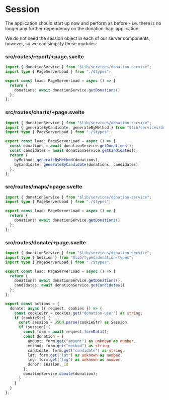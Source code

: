# Session

The application should start up now and perform as before - i.e. there is no longer any further dependency on the donation-hapi application.

We do not need the session object in each of our server components, however, so we can simplify these modules:

### src/routes/report/+page.svelte

~~~typescript
import { donationService } from "$lib/services/donation-service";
import type { PageServerLoad } from "./$types";

export const load: PageServerLoad = async () => {
  return {
    donations: await donationService.getDonations()
  };
};
~~~

### src/routes/charts/+page.svelte

~~~typescript
import { donationService } from "$lib/services/donation-service";
import { generateByCandidate, generateByMethod } from "$lib/services/donation-utils";
import type { PageServerLoad } from "./$types";

export const load: PageServerLoad = async () => {
  const donations = await donationService.getDonations();
  const candidates = await donationService.getCandidates();
  return {
    byMethod: generateByMethod(donations),
    byCandidate: generateByCandidate(donations, candidates)
  };
};
~~~

### src/routes/maps/+page.svelte

~~~typescript
import { donationService } from "$lib/services/donation-service";
import type { PageServerLoad } from "./$types";

export const load: PageServerLoad = async () => {
  return {
    donations: await donationService.getDonations()
  };
};
~~~

### src/routes/donate/+page.svelte

~~~typescript
import { donationService } from "$lib/services/donation-service";
import type { Session } from "$lib/types/donation-types";
import type { PageServerLoad } from "./$types";

export const load: PageServerLoad = async () => {
  return {
    donations: await donationService.getDonations(),
    candidates: await donationService.getCandidates()
  };
};

export const actions = {
  donate: async ({ request, cookies }) => {
    const cookieStr = cookies.get("donation-user") as string;
    if (cookieStr) {
      const session = JSON.parse(cookieStr) as Session;
      if (session) {
        const form = await request.formData();
        const donation = {
          amount: form.get("amount") as unknown as number,
          method: form.get("method") as string,
          candidate: form.get("candidate") as string,
          lat: form.get("lat") as unknown as number,
          lng: form.get("lng") as unknown as number,
          donor: session._id
        };
        donationService.donate(donation);
      }
    }
  }
};
~~~


